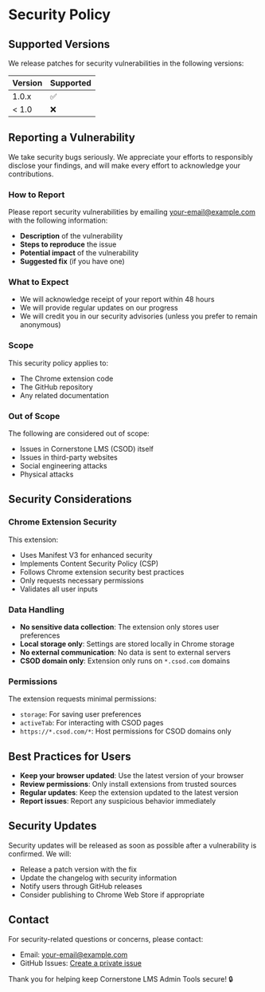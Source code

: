 # Security Policy

## Supported Versions

We release patches for security vulnerabilities in the following versions:

| Version | Supported          |
| ------- | ------------------ |
| 1.0.x   | :white_check_mark: |
| < 1.0   | :x:                |

## Reporting a Vulnerability

We take security bugs seriously. We appreciate your efforts to responsibly disclose your findings, and will make every effort to acknowledge your contributions.

### How to Report

Please report security vulnerabilities by emailing [your-email@example.com](mailto:your-email@example.com) with the following information:

- **Description** of the vulnerability
- **Steps to reproduce** the issue
- **Potential impact** of the vulnerability
- **Suggested fix** (if you have one)

### What to Expect

- We will acknowledge receipt of your report within 48 hours
- We will provide regular updates on our progress
- We will credit you in our security advisories (unless you prefer to remain anonymous)

### Scope

This security policy applies to:
- The Chrome extension code
- The GitHub repository
- Any related documentation

### Out of Scope

The following are considered out of scope:
- Issues in Cornerstone LMS (CSOD) itself
- Issues in third-party websites
- Social engineering attacks
- Physical attacks

## Security Considerations

### Chrome Extension Security

This extension:
- Uses Manifest V3 for enhanced security
- Implements Content Security Policy (CSP)
- Follows Chrome extension security best practices
- Only requests necessary permissions
- Validates all user inputs

### Data Handling

- **No sensitive data collection**: The extension only stores user preferences
- **Local storage only**: Settings are stored locally in Chrome storage
- **No external communication**: No data is sent to external servers
- **CSOD domain only**: Extension only runs on `*.csod.com` domains

### Permissions

The extension requests minimal permissions:
- `storage`: For saving user preferences
- `activeTab`: For interacting with CSOD pages
- `https://*.csod.com/*`: Host permissions for CSOD domains only

## Best Practices for Users

- **Keep your browser updated**: Use the latest version of your browser
- **Review permissions**: Only install extensions from trusted sources
- **Regular updates**: Keep the extension updated to the latest version
- **Report issues**: Report any suspicious behavior immediately

## Security Updates

Security updates will be released as soon as possible after a vulnerability is confirmed. We will:

- Release a patch version with the fix
- Update the changelog with security information
- Notify users through GitHub releases
- Consider publishing to Chrome Web Store if appropriate

## Contact

For security-related questions or concerns, please contact:
- Email: [your-email@example.com](mailto:your-email@example.com)
- GitHub Issues: [Create a private issue](https://github.com/yourusername/cornerstone-lms-tools/issues/new)

Thank you for helping keep Cornerstone LMS Admin Tools secure! 🔒
